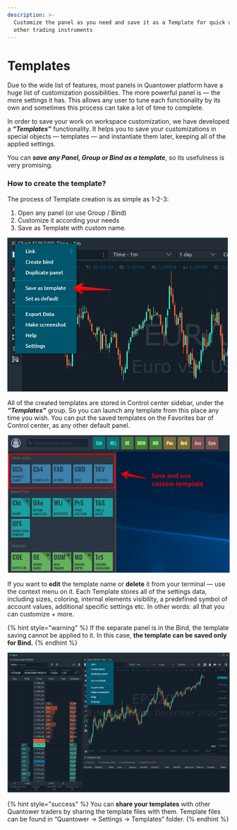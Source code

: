 ```yaml
---
description: >-
  Customize the panel as you need and save it as a Template for quick use for
  other trading instruments
---
```


# Templates

Due to the wide list of features, most panels in Quantower platform have a huge list of customization possibilities. The more powerful panel is — the more settings it has. This allows any user to tune each functionality by its own and sometimes this process can take a lot of time to complete.

In order to save your work on workspace customization, we have developed a _**“Templates”**_ functionality. It helps you to save your customizations in special objects — templates — and instantiate them later, keeping all of the applied settings.

You can _**save any Panel, Group or Bind as a template**_, so its usefulness is very promising.

### How to create the template?

The process of Template creation is as simple as 1-2-3: 

1. Open any panel \(or use Group / Bind\)
2. Customize it according your needs
3. Save as Template with custom name.

![&#x201C;Save as template&#x201D; option in panel&#x2019;s context menu](../.gitbook/assets/screenshot_129.png)

All of the created templates are stored in Control center sidebar, under the _**“Templates”**_ group. So you can launch any template from this place any time you wish. You can put the saved templates on the Favorites bar of Control center, as any other default panel.

![Templates section in Control center sidebar](../.gitbook/assets/templates.png)

If you want to **edit** the template name or **delete** it from your terminal — use the context menu on it. Each Template stores all of the settings data, including sizes, coloring, internal elements visibility, a predefined symbol of account values, additional specific settings etc. In other words: all that you can customize + more.

{% hint style="warning" %}
If the separate panel is in the Bind, the template saving cannot be applied to it. In this case, **the template can be saved only for Bind.**
{% endhint %}

![](../.gitbook/assets/image%20%2850%29.png)

{% hint style="success" %}
You can **share your templates** with other Quantower traders by sharing the template files with them. Template files can be found in “Quantower -&gt; Settings -&gt; Templates” folder.
{% endhint %}



